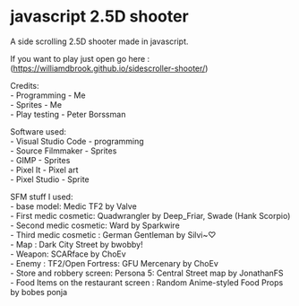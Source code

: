 # javascript 2.5D shooter

A side scrolling 2.5D shooter made in javascript. <br />

If you want to play just open go here : (https://williamdbrook.github.io/sidescroller-shooter/) <br />


Credits: <br />
	- Programming - Me <br />
	- Sprites - Me <br />
	- Play testing - Peter Borssman <br />

Software used: <br />
	- Visual Studio Code - programming <br />
	- Source Filmmaker - Sprites <br />
	- GIMP - Sprites <br />
	- Pixel It - Pixel art <br />
	- Pixel Studio - Sprite <br />

SFM stuff I used: <br />
	- base model: Medic TF2 by Valve <br />
	- First medic cosmetic: Quadwrangler by Deep_Friar, Swade (Hank Scorpio) <br />
	- Second medic cosmetic: Ward by Sparkwire <br />
	- Third medic cosmetic : German Gentleman by Silvi~♡ <br />
	- Map : Dark City Street by bwobby! <br />
	- Weapon: SCARface by ChoEv  <br />
	- Enemy : TF2/Open Fortress: GFU Mercenary by ChoEv  <br />
	- Store and robbery screen: Persona 5: Central Street map by JonathanFS <br />
	- Food Items on the restaurant screen : Random Anime-styled Food Props by bobes ponja <br />
